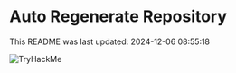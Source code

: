# Auto Regenerate Repository

This README was last updated: 2024-12-06 08:55:18

 ![TryHackMe](https://tryhackme.com/badge/533634)